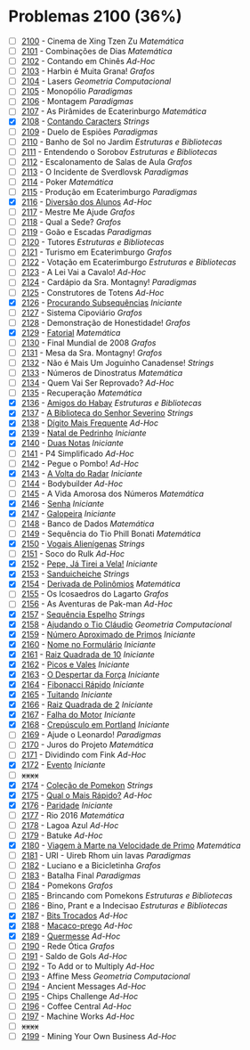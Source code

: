 # Problemas 2100 (36%)

- [ ]  [2100](https://www.beecrowd.com.br/repository/UOJ_2100.html) - Cinema de Xing Tzen Zu *Matemática*
- [ ]  [2101](https://www.beecrowd.com.br/repository/UOJ_2101.html) - Combinações de Dias *Matemática*
- [ ]  [2102](https://www.beecrowd.com.br/repository/UOJ_2102.html) - Contando em Chinês *Ad-Hoc*
- [ ]  [2103](https://www.beecrowd.com.br/repository/UOJ_2103.html) - Harbin é Muita Grana! *Grafos*
- [ ]  [2104](https://www.beecrowd.com.br/repository/UOJ_2104.html) - Lasers *Geometria Computacional*
- [ ]  [2105](https://www.beecrowd.com.br/repository/UOJ_2105.html) - Monopólio *Paradigmas*
- [ ]  [2106](https://www.beecrowd.com.br/repository/UOJ_2106.html) - Montagem *Paradigmas*
- [ ]  [2107](https://www.beecrowd.com.br/repository/UOJ_2107.html) - As Pirâmides de Ecaterinburgo *Matemática*
- [x]  [2108](https://www.beecrowd.com.br/repository/UOJ_2108.html) - [Contando Caracters](https://github.com/potigol/beecrowd/blob/master/src/2100/2108.poti) *Strings*
- [ ]  [2109](https://www.beecrowd.com.br/repository/UOJ_2109.html) - Duelo de Espiões *Paradigmas*
- [ ]  [2110](https://www.beecrowd.com.br/repository/UOJ_2110.html) - Banho de Sol no Jardim *Estruturas e Bibliotecas*
- [ ]  [2111](https://www.beecrowd.com.br/repository/UOJ_2111.html) - Entendendo o Sorobov *Estruturas e Bibliotecas*
- [ ]  [2112](https://www.beecrowd.com.br/repository/UOJ_2112.html) - Escalonamento de Salas de Aula *Grafos*
- [ ]  [2113](https://www.beecrowd.com.br/repository/UOJ_2113.html) - O Incidente de Sverdlovsk *Paradigmas*
- [ ]  [2114](https://www.beecrowd.com.br/repository/UOJ_2114.html) - Poker *Matemática*
- [ ]  [2115](https://www.beecrowd.com.br/repository/UOJ_2115.html) - Produção em Ecaterimburgo *Paradigmas*
- [x]  [2116](https://www.beecrowd.com.br/repository/UOJ_2116.html) - [Diversão dos Alunos](https://github.com/potigol/beecrowd/blob/master/src/2100/2116.poti) *Ad-Hoc*
- [ ]  [2117](https://www.beecrowd.com.br/repository/UOJ_2117.html) - Mestre Me Ajude *Grafos*
- [ ]  [2118](https://www.beecrowd.com.br/repository/UOJ_2118.html) - Qual a Sede? *Grafos*
- [ ]  [2119](https://www.beecrowd.com.br/repository/UOJ_2119.html) - Goão e Escadas *Paradigmas*
- [ ]  [2120](https://www.beecrowd.com.br/repository/UOJ_2120.html) - Tutores *Estruturas e Bibliotecas*
- [ ]  [2121](https://www.beecrowd.com.br/repository/UOJ_2121.html) - Turismo em Ecaterimburgo *Grafos*
- [ ]  [2122](https://www.beecrowd.com.br/repository/UOJ_2122.html) - Votação em Ecaterimburgo *Estruturas e Bibliotecas*
- [ ]  [2123](https://www.beecrowd.com.br/repository/UOJ_2123.html) - A Lei Vai a Cavalo! *Ad-Hoc*
- [ ]  [2124](https://www.beecrowd.com.br/repository/UOJ_2124.html) - Cardápio da Sra. Montagny! *Paradigmas*
- [ ]  [2125](https://www.beecrowd.com.br/repository/UOJ_2125.html) - Construtores de Totens *Ad-Hoc*
- [x]  [2126](https://www.beecrowd.com.br/repository/UOJ_2126.html) - [Procurando Subsequências](https://github.com/potigol/beecrowd/blob/master/src/2100/2126.poti) *Iniciante*
- [ ]  [2127](https://www.beecrowd.com.br/repository/UOJ_2127.html) - Sistema Cipoviário *Grafos*
- [ ]  [2128](https://www.beecrowd.com.br/repository/UOJ_2128.html) - Demonstração de Honestidade! *Grafos*
- [x]  [2129](https://www.beecrowd.com.br/repository/UOJ_2129.html) - [Fatorial](https://github.com/potigol/beecrowd/blob/master/src/2100/2129.poti) *Matemática*
- [ ]  [2130](https://www.beecrowd.com.br/repository/UOJ_2130.html) - Final Mundial de 2008 *Grafos*
- [ ]  [2131](https://www.beecrowd.com.br/repository/UOJ_2131.html) - Mesa da Sra. Montagny! *Grafos*
- [ ]  [2132](https://www.beecrowd.com.br/repository/UOJ_2132.html) - Não é Mais Um Joguinho Canadense! *Strings*
- [ ]  [2133](https://www.beecrowd.com.br/repository/UOJ_2133.html) - Números de Dinostratus *Matemática*
- [ ]  [2134](https://www.beecrowd.com.br/repository/UOJ_2134.html) - Quem Vai Ser Reprovado? *Ad-Hoc*
- [ ]  [2135](https://www.beecrowd.com.br/repository/UOJ_2135.html) - Recuperação *Matemática*
- [x]  [2136](https://www.beecrowd.com.br/repository/UOJ_2136.html) - [Amigos do Habay](https://github.com/potigol/beecrowd/blob/master/src/2100/2136.poti) *Estruturas e Bibliotecas*
- [x]  [2137](https://www.beecrowd.com.br/repository/UOJ_2137.html) - [A Biblioteca do Senhor Severino](https://github.com/potigol/beecrowd/blob/master/src/2100/2137.poti) *Strings*
- [x]  [2138](https://www.beecrowd.com.br/repository/UOJ_2138.html) - [Dígito Mais Frequente](https://github.com/potigol/beecrowd/blob/master/src/2100/2138.poti) *Ad-Hoc*
- [x]  [2139](https://www.beecrowd.com.br/repository/UOJ_2139.html) - [Natal de Pedrinho](https://github.com/potigol/beecrowd/blob/master/src/2100/2139.poti) *Iniciante*
- [x]  [2140](https://www.beecrowd.com.br/repository/UOJ_2140.html) - [Duas Notas](https://github.com/potigol/beecrowd/blob/master/src/2100/2140.poti) *Iniciante*
- [ ]  [2141](https://www.beecrowd.com.br/repository/UOJ_2141.html) - P4 Simplificado *Ad-Hoc*
- [ ]  [2142](https://www.beecrowd.com.br/repository/UOJ_2142.html) - Pegue o Pombo! *Ad-Hoc*
- [x]  [2143](https://www.beecrowd.com.br/repository/UOJ_2143.html) - [A Volta do Radar](https://github.com/potigol/beecrowd/blob/master/src/2100/2143.poti) *Iniciante*
- [ ]  [2144](https://www.beecrowd.com.br/repository/UOJ_2144.html) - Bodybuilder *Ad-Hoc*
- [ ]  [2145](https://www.beecrowd.com.br/repository/UOJ_2145.html) - A Vida Amorosa dos Números *Matemática*
- [x]  [2146](https://www.beecrowd.com.br/repository/UOJ_2146.html) - [Senha](https://github.com/potigol/beecrowd/blob/master/src/2100/2146.poti) *Iniciante*
- [x]  [2147](https://www.beecrowd.com.br/repository/UOJ_2147.html) - [Galopeira](https://github.com/potigol/beecrowd/blob/master/src/2100/2147.poti) *Iniciante*
- [ ]  [2148](https://www.beecrowd.com.br/repository/UOJ_2148.html) - Banco de Dados *Matemática*
- [ ]  [2149](https://www.beecrowd.com.br/repository/UOJ_2149.html) - Sequência do Tio Phill Bonati *Matemática*
- [x]  [2150](https://www.beecrowd.com.br/repository/UOJ_2150.html) - [Vogais Alienígenas](https://github.com/potigol/beecrowd/blob/master/src/2100/2150.poti) *Strings*
- [ ]  [2151](https://www.beecrowd.com.br/repository/UOJ_2151.html) - Soco do Rulk *Ad-Hoc*
- [x]  [2152](https://www.beecrowd.com.br/repository/UOJ_2152.html) - [Pepe, Já Tirei a Vela!](https://github.com/potigol/beecrowd/blob/master/src/2100/2152.poti) *Iniciante*
- [x]  [2153](https://www.beecrowd.com.br/repository/UOJ_2153.html) - [Sanduicheiche](https://github.com/potigol/beecrowd/blob/master/src/2100/2153.poti) *Strings*
- [x]  [2154](https://www.beecrowd.com.br/repository/UOJ_2154.html) - [Derivada de Polinômios](https://github.com/potigol/beecrowd/blob/master/src/2100/2154.poti) *Matemática*
- [ ]  [2155](https://www.beecrowd.com.br/repository/UOJ_2155.html) - Os Icosaedros do Lagarto *Grafos*
- [ ]  [2156](https://www.beecrowd.com.br/repository/UOJ_2156.html) - As Aventuras de Pak-man *Ad-Hoc*
- [x]  [2157](https://www.beecrowd.com.br/repository/UOJ_2157.html) - [Sequência Espelho](https://github.com/potigol/beecrowd/blob/master/src/2100/2157.poti) *Strings*
- [x]  [2158](https://www.beecrowd.com.br/repository/UOJ_2158.html) - [Ajudando o Tio Cláudio](https://github.com/potigol/beecrowd/blob/master/src/2100/2158.poti) *Geometria Computacional*
- [x]  [2159](https://www.beecrowd.com.br/repository/UOJ_2159.html) - [Número Aproximado de Primos](https://github.com/potigol/beecrowd/blob/master/src/2100/2159.poti) *Iniciante*
- [x]  [2160](https://www.beecrowd.com.br/repository/UOJ_2160.html) - [Nome no Formulário](https://github.com/potigol/beecrowd/blob/master/src/2100/2160.poti) *Iniciante*
- [x]  [2161](https://www.beecrowd.com.br/repository/UOJ_2161.html) - [Raiz Quadrada de 10](https://github.com/potigol/beecrowd/blob/master/src/2100/2161.poti) *Iniciante*
- [x]  [2162](https://www.beecrowd.com.br/repository/UOJ_2162.html) - [Picos e Vales](https://github.com/potigol/beecrowd/blob/master/src/2100/2162.poti) *Iniciante*
- [x]  [2163](https://www.beecrowd.com.br/repository/UOJ_2163.html) - [O Despertar da Força](https://github.com/potigol/beecrowd/blob/master/src/2100/2163.poti) *Iniciante*
- [x]  [2164](https://www.beecrowd.com.br/repository/UOJ_2164.html) - [Fibonacci Rápido](https://github.com/potigol/beecrowd/blob/master/src/2100/2164.poti) *Iniciante*
- [x]  [2165](https://www.beecrowd.com.br/repository/UOJ_2165.html) - [Tuitando](https://github.com/potigol/beecrowd/blob/master/src/2100/2165.poti) *Iniciante*
- [x]  [2166](https://www.beecrowd.com.br/repository/UOJ_2166.html) - [Raiz Quadrada de 2](https://github.com/potigol/beecrowd/blob/master/src/2100/2166.poti) *Iniciante*
- [x]  [2167](https://www.beecrowd.com.br/repository/UOJ_2167.html) - [Falha do Motor](https://github.com/potigol/beecrowd/blob/master/src/2100/2167.poti) *Iniciante*
- [x]  [2168](https://www.beecrowd.com.br/repository/UOJ_2168.html) - [Crepúsculo em Portland](https://github.com/potigol/beecrowd/blob/master/src/2100/2168.poti) *Iniciante*
- [ ]  [2169](https://www.beecrowd.com.br/repository/UOJ_2169.html) - Ajude o Leonardo! *Paradigmas*
- [ ]  [2170](https://www.beecrowd.com.br/repository/UOJ_2170.html) - Juros do Projeto *Matemática*
- [ ]  [2171](https://www.beecrowd.com.br/repository/UOJ_2171.html) - Dividindo com Fink *Ad-Hoc*
- [x]  [2172](https://www.beecrowd.com.br/repository/UOJ_2172.html) - [Evento](https://github.com/potigol/beecrowd/blob/master/src/2100/2172.poti) *Iniciante*
- [ ] ~~xxxx~~
- [x]  [2174](https://www.beecrowd.com.br/repository/UOJ_2174.html) - [Coleção de Pomekon](https://github.com/potigol/beecrowd/blob/master/src/2100/2174.poti) *Strings*
- [x]  [2175](https://www.beecrowd.com.br/repository/UOJ_2175.html) - [Qual o Mais Rápido?](https://github.com/potigol/beecrowd/blob/master/src/2100/2175.poti) *Ad-Hoc*
- [x]  [2176](https://www.beecrowd.com.br/repository/UOJ_2176.html) - [Paridade](https://github.com/potigol/beecrowd/blob/master/src/2100/2176.poti) *Iniciante*
- [ ]  [2177](https://www.beecrowd.com.br/repository/UOJ_2177.html) - Rio 2016 *Matemática*
- [ ]  [2178](https://www.beecrowd.com.br/repository/UOJ_2178.html) - Lagoa Azul *Ad-Hoc*
- [ ]  [2179](https://www.beecrowd.com.br/repository/UOJ_2179.html) - Batuke *Ad-Hoc*
- [x]  [2180](https://www.beecrowd.com.br/repository/UOJ_2180.html) - [Viagem à Marte na Velocidade de Primo](https://github.com/potigol/beecrowd/blob/master/src/2100/2180.poti) *Matemática*
- [ ]  [2181](https://www.beecrowd.com.br/repository/UOJ_2181.html) - URI - Uireb Rhom uin Iavas *Paradigmas*
- [ ]  [2182](https://www.beecrowd.com.br/repository/UOJ_2182.html) - Luciano e a Bicicletinha *Grafos*
- [ ]  [2183](https://www.beecrowd.com.br/repository/UOJ_2183.html) - Batalha Final *Paradigmas*
- [ ]  [2184](https://www.beecrowd.com.br/repository/UOJ_2184.html) - Pomekons *Grafos*
- [ ]  [2185](https://www.beecrowd.com.br/repository/UOJ_2185.html) - Brincando com Pomekons *Estruturas e Bibliotecas*
- [ ]  [2186](https://www.beecrowd.com.br/repository/UOJ_2186.html) - Bino, Prant e a Indecisao *Estruturas e Bibliotecas*
- [x]  [2187](https://www.beecrowd.com.br/repository/UOJ_2187.html) - [Bits Trocados](https://github.com/potigol/beecrowd/blob/master/src/2100/2187.poti) *Ad-Hoc*
- [x]  [2188](https://www.beecrowd.com.br/repository/UOJ_2188.html) - [Macaco-prego](https://github.com/potigol/beecrowd/blob/master/src/2100/2188.poti) *Ad-Hoc*
- [x]  [2189](https://www.beecrowd.com.br/repository/UOJ_2189.html) - [Quermesse](https://github.com/potigol/beecrowd/blob/master/src/2100/2189.poti) *Ad-Hoc*
- [ ]  [2190](https://www.beecrowd.com.br/repository/UOJ_2190.html) - Rede Ótica *Grafos*
- [ ]  [2191](https://www.beecrowd.com.br/repository/UOJ_2191.html) - Saldo de Gols *Ad-Hoc*
- [ ]  [2192](https://www.beecrowd.com.br/repository/UOJ_2192.html) - To Add or to Multiply *Ad-Hoc*
- [ ]  [2193](https://www.beecrowd.com.br/repository/UOJ_2193.html) - Affine Mess *Geometria Computacional*
- [ ]  [2194](https://www.beecrowd.com.br/repository/UOJ_2194.html) - Ancient Messages *Ad-Hoc*
- [ ]  [2195](https://www.beecrowd.com.br/repository/UOJ_2195.html) - Chips Challenge *Ad-Hoc*
- [ ]  [2196](https://www.beecrowd.com.br/repository/UOJ_2196.html) - Coffee Central *Ad-Hoc*
- [ ]  [2197](https://www.beecrowd.com.br/repository/UOJ_2197.html) - Machine Works *Ad-Hoc*
- [ ] ~~xxxx~~
- [ ]  [2199](https://www.beecrowd.com.br/repository/UOJ_2199.html) - Mining Your Own Business *Ad-Hoc*